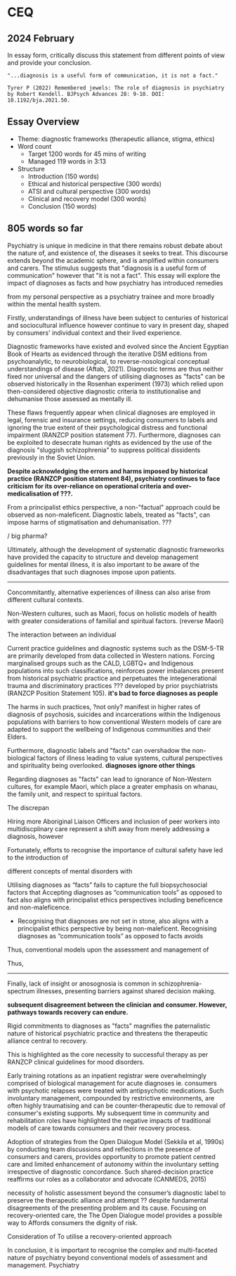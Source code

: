 # CEQ

## 2024 February
In essay form, critically discuss this statement from different points of view and provide your conclusion.
```
"...diagnosis is a useful form of communication, it is not a fact."

Tyrer P (2022) Remembered jewels: The role of diagnosis in psychiatry by Robert Kendell. BJPsych Advances 28: 9-10. DOI: 10.1192/bja.2021.50.
```
## Essay Overview

- Theme: diagnostic frameworks (therapeutic alliance, stigma, ethics)
- Word count
  - Target 1200 words for 45 mins of writing
  - Managed 119 words in 3:13
- Structure
  - Introduction (150 words)
  - Ethical and historical perspective (300 words)
  - ATSI and cultural perspective (300 words)
  - Clinical and recovery model (300 words)
  - Conclusion (150 words)

805 words so far
---

<!-- Introduction: 82/150 words
Could define diagnosis -->

Psychiatry is unique in medicine in that there remains robust debate about the nature of, and existence of, the diseases it seeks to treat. This discourse extends beyond the academic sphere, and is amplified within consumers and carers. The stimulus suggests that "diagnosis is a useful form of communication" however that "it is not a fact". This essay will explore the impact of diagnoses as facts and how psychiatry has introduced remedies  

from my personal perspective as a psychiatry trainee and more broadly within the mental health system.

<!-- 
Paragraph 1: 232 / 300 words
Ethical and historical
Re quote: shit changes and needs to change
 -->

Firstly, understandings of illness have been subject to centuries of historical and sociocultural influence however continue to vary in present day, shaped by consumers' individual context and their lived experience. 

Diagnostic frameworks have existed and evolved since the Ancient Egyptian Book of Hearts as evidenced through the iterative DSM editions from psychoanalytic, to neurobiological, to reverse-nosological conceptual understandings of disease (Aftab, 2021). Diagnostic terms are thus neither fixed nor universal and the dangers of utilising diagnoses as "facts" can be observed historically in the Rosenhan experiment (1973) which relied upon then-considered objective diagnostic criteria to institutionalise and dehumanise those assessed as mentally ill. 

These flaws frequently appear when clinical diagnoses are employed in legal, forensic and insurance settings, reducing consumers to labels and ignoring the true extent of their psychological distress and functional impairment (RANZCP position statement 77). Furthermore, diagnoses can be exploited to desecrate human rights as evidenced by the use of the diagnosis "sluggish schizophrenia" to suppress political dissidents previously in the Soviet Union.

**Despite acknowledging the errors and harms imposed by historical practice (RANZCP position statement 84), psychiatry continues to face criticism for its over-reliance on operational criteria and over-medicalisation of ???.**

From a principalist ethics perspective, a non-"factual" approach could be observed as non-maleficent. Diagnostic labels, treated as "facts", can impose harms of stigmatisation and dehumanisation. ???

/ big pharma?



Ultimately, although the development of systematic diagnostic frameworks have provided the capacity to structure and develop management guidelines for mental illness, it is also important to be aware of the disadvantages that such diagnoses impose upon patients.



---

<!-- 
Paragraph 2: 308/300 words
ATSI and cultural
Re quote: diagnosis varies as per culture, not fixed
Points:
- Harmful to diagnose directly
- Diagnoses lead to diagnostic shadowing
 -->

Concommitantly, alternative experiences of illness can also arise from different cultural contexts. 

Non-Western cultures, such as Maori, focus on holistic models of health with greater considerations of familial and spiritual factors. (reverse Maori)

The interaction between an individual 

Current practice guidelines and diagnostic systems such as the DSM-5-TR are primarily developed from data collected in Western nations. Forcing marginalised groups such as the CALD, LGBTQ+ and Indigenous populations into such classifications, reinforces power imbalances present from historical psychiatric practice and perpetuates the integenerational trauma and discriminatory practices ??? developed by prior psychiatrists (RANZCP Position Statement 105). **it's bad to force diagnoses as people**

The harms in such practices, ?not only? manifest in higher rates of diagnosis of psychosis, suicides and incarcerations within the Indigenous populations with barriers to how conventional Western models of care are adapted to support the wellbeing of Indigenous communities and their Elders. 

Furthermore, diagnostic labels and "facts" can overshadow the non-biological factors of illness leading to value systems, cultural perspectives and spirituality being overlooked.  **diagnoses ignore other things**

Regarding diagnoses as "facts" can lead to ignorance of Non-Western cultures, for example Maori, which place a greater emphasis on whanau, the family unit, and respect to spiritual factors. 

The discrepan

Hiring more Aboriginal Liaison Officers and inclusion of peer workers into multidiscplinary care represent a shift away from merely addressing a diagnosis, however

Fortunately, efforts to recognise the importance of cultural safety have led to the introduction of 


different concepts of mental disorders with

Utilising diagnoses as “facts” fails to capture the full biopsychosocial factors that 
Accepting diagnoses as “communication tools” as opposed to fact also aligns with principalist ethics perspectives including beneficence and non-maleficence.


-	Recognising that diagnoses are not set in stone, also aligns with a principalist ethics perspective by being non-maleficent. Recognising diagnoses as “communication tools” as opposed to facts avoids 

Thus, conventional models upon the assessment and management of

Thus,

---

<!-- 
Paragraph 3: 254/300 words
Clinical example + recovery model + open dialogue
Re quote: recovery does not depend on diagnosis
-->

Finally, lack of insight or anosognosia is common in schizophrenia-spectrum illnesses, presenting barriers against shared decision making.

**subsequent disagreement between the clinician and consumer. However, pathways towards recovery can endure.**

Rigid commitments to diagnoses as "facts" magnifies the paternalistic nature of historical psychiatric practice and threatens the therapeutic alliance central to recovery.

This is highlighted as the core necessity to successful therapy as per RANZCP clinical guidelines for mood disorders.

Early training rotations as an inpatient registrar were overwhelmingly comprised of biological management for acute diagnoses ie. consumers with psychotic relapses were treated with antipsychotic medications. Such involuntary management, compounded by restrictive environments, are often highly traumatising and can be counter-therapeutic due to removal of consumer's existing supports. My subsequent time in community and rehabilitation roles have highlighted the negative impacts of traditional models of care towards consumers and their recovery process. 

Adoption of strategies from the Open Dialogue Model (Sekkila et al, 1990s) by conducting team discussions and reflections in the presence of consumers and carers, provides opportunity to promote patient centred care and limited enhancement of autonomy within the involuntary setting irrespective of diagnostic concordance. Such shared-decision practice reaffirms our roles as a collaborator and advocate (CANMEDS, 2015) 

necessity of holistic assessment beyond the consumer’s diagnostic label to preserve the therapeutic alliance and attempt ?? despite fundamental disagreements of the presenting problem and its cause. 
Focusing on recovery-oriented care, the 
The Open Dialogue model provides a possible way to 
Affords consumers the dignity of risk. 

Consideration of 
To utilise a recovery-oriented approach 

<!-- Conclusion: 21/150 words -->

In conclusion, it is important to recognise the complex and multi-faceted nature of psychiatry beyond conventional models of assessment and management. Psychiatry 